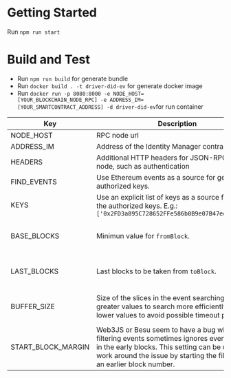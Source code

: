 # Getting Started

Run ```npm run start```
# Build and Test

- Run ```npm run build``` for generate bundle
- Run ```docker build . -t driver-did-ev``` for generate docker image
- Run ```docker run -p 8080:8000 -e NODE_HOST=[YOUR_BLOCKCHAIN_NODE_RPC] -e ADDRESS_IM=[YOUR_SMARTCONTRACT_ADDRESS] -d driver-did-ev```for run container


|Key   | Description  | Default | Notes
|---|---|---|---
| NODE_HOST | RPC node url | (mandatory)
| ADDRESS_IM | Address of the Identity Manager contract | (mandatory)
| HEADERS | Additional HTTP headers for JSON-RPC calls to node, such as authentication | No headers
| FIND_EVENTS | Use Ethereum events as a source for getting the authorized keys. | ```true```  |
| KEYS | Use an explicit list of keys as a source for getting the authorized keys. E.g.: ```['0x2FD3a895C728652FFe586b0B9e07B47edfC6e3FD']``` | ```[]```
| BASE_BLOCKS | Minimun value for ```fromBlock```. | ```30000000``` | Only used when `findEvents` is `true`. 
| LAST_BLOCKS | Last blocks to be taken from ```toBlock```. | ```0``` | Only used when `findEvents` is `true`.
| BUFFER_SIZE | Size of the slices in the event searching. Use greater values to search more efficiently, use lower values to avoid possible timeout problems. |```100000``` | Only used when `findEvents` is `true`.
| START_BLOCK_MARGIN | Web3JS or Besu seem to have a bug where filtering events sometimes ignores events emitted in the early blocks. This setting can be used to work around the issue by starting the filtering on an earlier block number. | ```100000``` | Only used when `findEvents` is `true`.